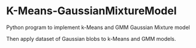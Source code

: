 # K-Means-GaussianMixtureModel

Python program to implement k-Means and GMM Gaussian Mixture model

Then apply dataset of Gaussian blobs to k-Means and GMM models.
